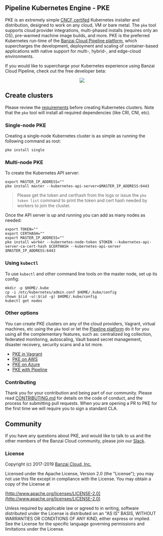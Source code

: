 ## Pipeline Kubernetes Engine - PKE

PKE is an extremely simple [CNCF certifed](https://www.cncf.io/certification/software-conformance/#logos) Kubernetes installer and distribution, designed to work on any cloud, VM or bare metal. The `pke` tool supports cloud provider integrations, multi-phased installs (requires only an OS), pre-warmed machine image builds, and more. PKE is the preferred Kubernetes run-time of the [Banzai Cloud Pipeline platform](https://beta.banzaicloud.io/), which supercharges the development, deployment and scaling of container-based applications with native support for multi-, hybrid-, and edge-cloud environments.

If you would like to supercharge your Kubernetes experience using Banzai Cloud Pipeline, check out the free developer beta:
<p align="center">
  <a href="https://beta.banzaicloud.io">
  <img src="https://camo.githubusercontent.com/a487fb3128bcd1ef9fc1bf97ead8d6d6a442049a/68747470733a2f2f62616e7a6169636c6f75642e636f6d2f696d672f7472795f706970656c696e655f627574746f6e2e737667">
  </a>
</p>

## Create clusters

Please review the [requirements](/docs/requirements.md) before creating Kubernetes clusters. Note that the `pke` tool will install all required dependencies (like CRI, CNI, etc).

### Single-node PKE

Creating a single-node Kubernetes cluster is as simple as running the following command as root:

`pke install single`

### Multi-node PKE

To create the Kubernetes API server:

```
export MASTER_IP_ADDRESS=""
pke install master --kubernetes-api-server=$MASTER_IP_ADDRESS:6443
```

>Please get the token and certhash from the logs or issue the `pke token list` command to print the token and cert hash needed by workers to join the cluster.
>

Once the API server is up and running you can add as many nodes as needed:

```
export TOKEN=""
export CERTHASH=""
export MASTER_IP_ADDRESS=""
pke install worker --kubernetes-node-token $TOKEN --kubernetes-api-server-ca-cert-hash $CERTHASH --kubernetes-api-server $MASTER_IP_ADDRESS:6443
```

### Using `kubectl`

To use `kubectl` and other command line tools on the master node, set up its config:

```
mkdir -p $HOME/.kube
cp -i /etc/kubernetes/admin.conf $HOME/.kube/config
chown $(id -u):$(id -g) $HOME/.kube/config
kubectl get nodes
```

### Other options

You can create PKE clusters on any of the cloud providers, Vagrant, virtual machines, etc using the `pke` tool or let the [Pipeline platform](https://beta.banzaicloud.io/) do it for you using all the complementary features, such as: centralized log collection, federated monitoring, autoscaling, Vault based secret management, disaster recovery, security scans and a lot more.

- [PKE in Vagrant](/docs/vagrant.md)
- [PKE on AWS](/docs/aws.md)
- [PKE on Azure](/docs/azure.md)
- [PKE with Pipeline](https://beta.banzaicloud.io/)

### Contributing

Thank you for your contribution and being part of our community. Please read [CONTRIBUTING.md](.github/CONTRIBUTING.md) for details on the code of conduct, and the process for submitting pull requests. When you are opening a PR to PKE for the first time we will require you to sign a standard CLA.

## Community

If you have any questions about PKE, and would like to talk to us and the other members of the Banzai Cloud community, please join our [Slack](https://slack.banzaicloud.io/).

### License

Copyright (c) 2017-2019 [Banzai Cloud, Inc.](https://banzaicloud.com)

Licensed under the Apache License, Version 2.0 (the "License");
you may not use this file except in compliance with the License.
You may obtain a copy of the License at

[http://www.apache.org/licenses/LICENSE-2.0](http://www.apache.org/licenses/LICENSE-2.0)

Unless required by applicable law or agreed to in writing, software
distributed under the License is distributed on an "AS IS" BASIS,
WITHOUT WARRANTIES OR CONDITIONS OF ANY KIND, either express or implied.
See the License for the specific language governing permissions and
limitations under the License.

